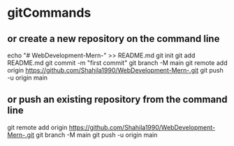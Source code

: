 # gitCommands

## or create a new repository on the command line


echo "# WebDevelopment-Mern-" >> README.md
git init
git add README.md
git commit -m "first commit"
git branch -M main
git remote add origin https://github.com/Shahila1990/WebDevelopment-Mern-.git
git push -u origin main


## or push an existing repository from the command line

git remote add origin https://github.com/Shahila1990/WebDevelopment-Mern-.git
git branch -M main
git push -u origin main
